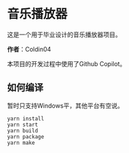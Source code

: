 # 音乐播放器

这是一个用于毕业设计的音乐播放器项目。

**作者**：Coldin04

本项目的开发过程中使用了Github Copilot。

## 如何编译

暂时只支持Windows平，其他平台有空说。

```
yarn install
yarn start
yarn build
yarn package
yarn make
```
